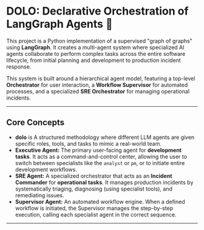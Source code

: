 # DOLO: Declarative Orchestration of LangGraph Agents 🤖

This project is a Python implementation of a supervised "graph of graphs" using **LangGraph**. It creates a multi-agent system where specialized AI agents collaborate to perform complex tasks across the entire software lifecycle, from initial planning and development to production incident response.

This system is built around a hierarchical agent model, featuring a top-level **Orchestrator** for user interaction, a **Workflow Supervisor** for automated processes, and a specialized **SRE Orchestrator** for managing operational incidents.


---

## Core Concepts

* **dolo** is A structured methodology where different LLM agents are given specific roles, tools, and tasks to mimic a real-world team.
* **Executive Agent:** The primary user-facing agent for **development tasks**. It acts as a command-and-control center, allowing the user to switch between specialists like the `analyst` or `pm`, or to initiate entire development workflows.
* **SRE Agent:** A specialized orchestrator that acts as an **Incident Commander** for **operational tasks**. It manages production incidents by systematically triaging, diagnosing (using specialist tools), and remediating issues.
* **Supervisor Agent:** An automated workflow engine. When a defined workflow is initiated, the Supervisor manages the step-by-step execution, calling each specialist agent in the correct sequence.

---
